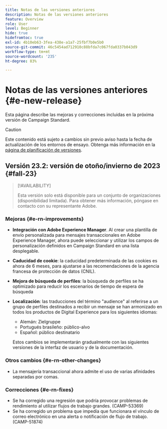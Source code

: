 ```yaml
---
title: Notas de las versiones anteriores
description: Notas de las versiones anteriores
feature: Overview
role: User
level: Beginner
hide: true
hidefromtoc: true
exl-id: 4b10eb63-3fea-438e-a1a7-25fbf7b0e5b0
source-git-commit: 46c5454ad712910c88bfda7c067fda0337b043d9
workflow-type: tm+mt
source-wordcount: '235'
ht-degree: 83%

---
```



# Notas de las versiones anteriores {#e-new-release}

Esta página describe las mejoras y correcciones incluidas en la próxima versión de Campaign Standard.

>[!CAUTION]
>
> Este contenido está sujeto a cambios sin previo aviso hasta la fecha de actualización de los entornos de ensayo. Obtenga más información en la [página de planificación de versiones](../../rn/using/release-planning.md).

## Versión 23.2: versión de otoño/invierno de 2023 {#fall-23}

>[!AVAILABILITY]
>
>Esta versión solo está disponible para un conjunto de organizaciones (disponibilidad limitada). Para obtener más información, póngase en contacto con su representante Adobe.

### Mejoras {#e-rn-improvements}

* **Integración con Adobe Experience Manager**. Al crear una plantilla de envío personalizada para mensajes transaccionales en Adobe Experience Manager, ahora puede seleccionar y utilizar los campos de personalización definidos en Campaign Standard en una lista desplegable.

* **Caducidad de cookie**: la caducidad predeterminada de las cookies es ahora de 6 meses, para ajustarse a las recomendaciones de la agencia francesa de protección de datos (CNIL).

* **Mejora de búsqueda de perfiles**: la búsqueda de perfiles se ha optimizado para reducir los escenarios de tiempo de espera de búsqueda

* **Localización**: las traducciones del término &quot;audience&quot; al referirse a un grupo de perfiles destinados a recibir un mensaje se han armonizado en todos los productos de Digital Experience para los siguientes idiomas:

   * Alemán: Zielgruppe
   * Portugués brasileño: público-alvo
   * Español: público destinatario

  Estos cambios se implementarán gradualmente con las siguientes versiones de la interfaz de usuario y de la documentación.

### Otros cambios {#e-rn-other-changes}

* La mensajería transaccional ahora admite el uso de varias afinidades separadas por comas.

### Correcciones {#e-rn-fixes}

* Se ha corregido una regresión que podría provocar problemas de rendimiento al utilizar flujos de trabajo grandes. (CAMP-53369)
* Se ha corregido un problema que impedía que funcionara el vínculo de correo electrónico en una alerta o notificación de flujo de trabajo. (CAMP-51874)
